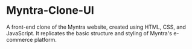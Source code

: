 # Myntra-Clone-UI
A front-end clone of the Myntra website, created using HTML, CSS, and JavaScript.  It replicates the basic structure and styling of Myntra's e-commerce platform.
